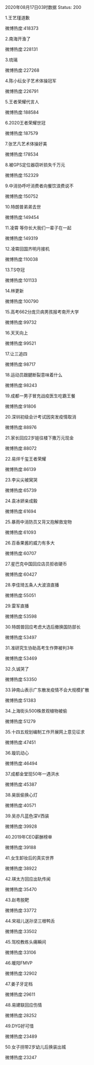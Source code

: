 2020年08月17日03时数据
Status: 200

1.王艺瑾道歉

微博热度:418373

2.南海开渔了

微博热度:228131

3.琉璃

微博热度:227268

4.陈小纭女子艺术体操冠军

微博热度:226791

5.王者荣耀代言人

微博热度:188584

6.2020王者荣耀世冠

微博热度:187579

7.张艺凡艺术体操好美

微博热度:178534

8.被GPS定位器窃听损失千万元

微博热度:152329

9.中消协呼吁消费者向餐饮浪费说不

微博热度:150752

10.特朗普弟弟去世

微博热度:149454

11.凌霄 等你长大我们一辈子在一起

微博热度:149319

12.凌霄回国齐明月接机

微博热度:110038

13.TS夺冠

微博热度:101133

14.林更新

微博热度:100790

15.高考662分庞贝病男孩报考南开大学

微博热度:99732

16.天天向上

微博热度:99521

17.让三追四

微博热度:98717

18.运动员跟腱断裂意味着什么

微博热度:98243

19.成都一男子冒充战疫医生吃霸王餐

微博热度:91806

20.深圳初级会计考试因突发疫情取消

微博热度:88976

21.家长回应2岁娃往楼下撒万元现金

微博热度:88072

22.易烊千玺王者荣耀

微博热度:86139

23.李尖尖被窝哭

微博热度:65739

24.袁冰妍亲成毅

微博热度:61694

25.暴雨中消防员又背又抱解救宠物

微博热度:61093

26.百香果酱的威力有多大

微博热度:60707

27.星巴克中国回应店员拒收硬币

微博热度:60427

28.李佳琦五条人大波浪直播

微博热度:55051

29.雷军直播

微博热度:53598

30.特朗普回应考虑大选后撤换国防部长

微博热度:53497

31.准研究生协助高考生作弊被判3年

微博热度:53469

32.久诚哭了

微博热度:53350

33.钟南山表示广东散发疫情不会大规模扩散

微博热度:51383

34.上海街头500株景观植物被偷

微博热度:51279

35.十四五规划编制工作开展网上意见征求

微博热度:47451

36.璇玑动心

微博热度:46494

37.成都金堂现50年一遇洪水

微博热度:45387

38.昊辰偷换心灯

微博热度:40571

39.吴亦凡蓝色深V西装

微博热度:39928

40.2019年CEO薪酬榜单

微博热度:39188

41.女生卸妆后的真实世界

微博热度:38922

42.瑛太方回应出轨传闻

微博热度:35470

43.赵粤脱靶

微博热度:33772

44.宋祖儿送孙坚三根鸭舌

微博热度:33502

45.驾校教练头痛瞬间

微博热度:33106

46.暖阳FMVP

微博热度:32902

47.姜子牙定档

微博热度:29611

48.易建联回应伤情

微博热度:28252

49.DYG好可惜

微博热度:23489

50.女子拐带2岁幼儿后换装出城

微博热度:23247

